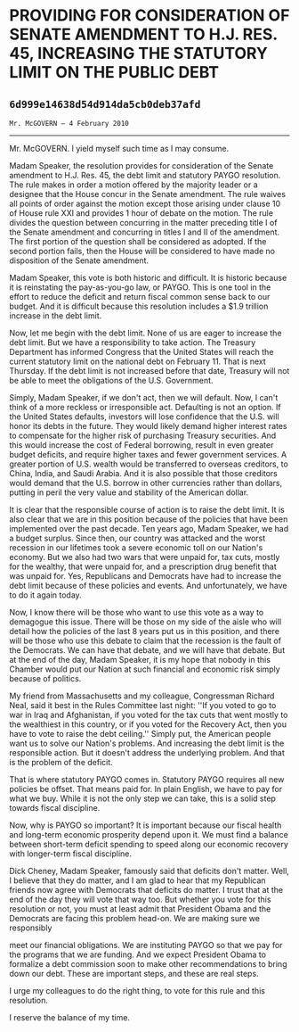 # PROVIDING FOR CONSIDERATION OF SENATE AMENDMENT TO H.J. RES. 45,  INCREASING THE STATUTORY LIMIT ON THE PUBLIC DEBT
## `6d999e14638d54d914da5cb0deb37afd`
`Mr. McGOVERN — 4 February 2010`

---


Mr. McGOVERN. I yield myself such time as I may consume.

Madam Speaker, the resolution provides for consideration of the 
Senate amendment to H.J. Res. 45, the debt limit and statutory PAYGO 
resolution. The rule makes in order a motion offered by the majority 
leader or a designee that the House concur in the Senate amendment. The 
rule waives all points of order against the motion except those arising 
under clause 10 of House rule XXI and provides 1 hour of debate on the 
motion. The rule divides the question between concurring in the matter 
preceding title I of the Senate amendment and concurring in titles I 
and II of the amendment. The first portion of the question shall be 
considered as adopted. If the second portion fails, then the House will 
be considered to have made no disposition of the Senate amendment.

Madam Speaker, this vote is both historic and difficult. It is 
historic because it is reinstating the pay-as-you-go law, or PAYGO. 
This is one tool in the effort to reduce the deficit and return fiscal 
common sense back to our budget. And it is difficult because this 
resolution includes a $1.9 trillion increase in the debt limit.

Now, let me begin with the debt limit. None of us are eager to 
increase the debt limit. But we have a responsibility to take action. 
The Treasury Department has informed Congress that the United States 
will reach the current statutory limit on the national debt on February 
11. That is next Thursday. If the debt limit is not increased before 
that date, Treasury will not be able to meet the obligations of the 
U.S. Government.

Simply, Madam Speaker, if we don't act, then we will default. Now, I 
can't think of a more reckless or irresponsible act. Defaulting is not 
an option. If the United States defaults, investors will lose 
confidence that the U.S. will honor its debts in the future. They would 
likely demand higher interest rates to compensate for the higher risk 
of purchasing Treasury securities. And this would increase the cost of 
Federal borrowing, result in even greater budget deficits, and require 
higher taxes and fewer government services. A greater portion of U.S. 
wealth would be transferred to overseas creditors, to China, India, and 
Saudi Arabia. And it is also possible that those creditors would demand 
that the U.S. borrow in other currencies rather than dollars, putting 
in peril the very value and stability of the American dollar.

It is clear that the responsible course of action is to raise the 
debt limit. It is also clear that we are in this position because of 
the policies that have been implemented over the past decade. Ten years 
ago, Madam Speaker, we had a budget surplus. Since then, our country 
was attacked and the worst recession in our lifetimes took a severe 
economic toll on our Nation's economy. But we also had two wars that 
were unpaid for, tax cuts, mostly for the wealthy, that were unpaid 
for, and a prescription drug benefit that was unpaid for. Yes, 
Republicans and Democrats have had to increase the debt limit because 
of these policies and events. And unfortunately, we have to do it again 
today.

Now, I know there will be those who want to use this vote as a way to 
demagogue this issue. There will be those on my side of the aisle who 
will detail how the policies of the last 8 years put us in this 
position, and there will be those who use this debate to claim that the 
recession is the fault of the Democrats. We can have that debate, and 
we will have that debate. But at the end of the day, Madam Speaker, it 
is my hope that nobody in this Chamber would put our Nation at such 
financial and economic risk simply because of politics.

My friend from Massachusetts and my colleague, Congressman Richard 
Neal, said it best in the Rules Committee last night: ''If you voted to 
go to war in Iraq and Afghanistan, if you voted for the tax cuts that 
went mostly to the wealthiest in this country, or if you voted for the 
Recovery Act, then you have to vote to raise the debt ceiling.'' Simply 
put, the American people want us to solve our Nation's problems. And 
increasing the debt limit is the responsible action. But it doesn't 
address the underlying problem. And that is the problem of the deficit.

That is where statutory PAYGO comes in. Statutory PAYGO requires all 
new policies be offset. That means paid for. In plain English, we have 
to pay for what we buy. While it is not the only step we can take, this 
is a solid step towards fiscal discipline.

Now, why is PAYGO so important? It is important because our fiscal 
health and long-term economic prosperity depend upon it. We must find a 
balance between short-term deficit spending to speed along our economic 
recovery with longer-term fiscal discipline.

Dick Cheney, Madam Speaker, famously said that deficits don't matter. 
Well, I believe that they do matter, and I am glad to hear that my 
Republican friends now agree with Democrats that deficits do matter. I 
trust that at the end of the day they will vote that way too. But 
whether you vote for this resolution or not, you must at least admit 
that President Obama and the Democrats are facing this problem head-on. 
We are making sure we responsibly


meet our financial obligations. We are instituting PAYGO so that we pay 
for the programs that we are funding. And we expect President Obama to 
formalize a debt commission soon to make other recommendations to bring 
down our debt. These are important steps, and these are real steps.

I urge my colleagues to do the right thing, to vote for this rule and 
this resolution.

I reserve the balance of my time.

